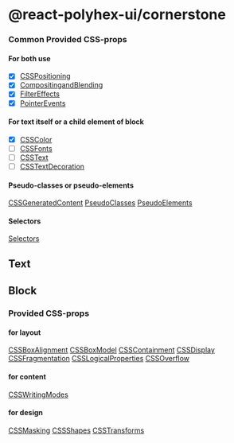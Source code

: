 # @react-polyhex-ui/cornerstone

### Common Provided CSS-props

#### For both use

- [x] [CSSPositioning](../../core/classified-csstypes/lib/cssdata/byModule/CSSPositioning.json)
- [x] [CompositingandBlending](../../core/classified-csstypes/lib/cssdata/byModule/CompositingandBlending.json)
- [x] [FilterEffects](../../core/classified-csstypes/lib/cssdata/byModule/FilterEffects.json)
- [x] [PointerEvents](../../core/classified-csstypes/lib/cssdata/byModule/PointerEvents.json)

#### For text itself or a child element of block

- [x] [CSSColor](../../core/classified-csstypes/lib/cssdata/byModule/CSSColor.json)
- [ ] [CSSFonts](../../core/classified-csstypes/lib/cssdata/byModule/CSSFonts.json)
- [ ] [CSSText](../../core/classified-csstypes/lib/cssdata/byModule/CSSText.json)
- [ ] [CSSTextDecoration](../../core/classified-csstypes/lib/cssdata/byModule/CSSTextDecoration.json)

#### Pseudo-classes or pseudo-elements

[CSSGeneratedContent](../../core/classified-csstypes/lib/cssdata/byModule/CSSGeneratedContent.json)
[PseudoClasses](../../core/classified-csstypes/lib/cssdata/byModule/Pseudo-classes.json)
[PseudoElements](../../core/classified-csstypes/lib/cssdata/byModule/Pseudo-elements.json)

#### Selectors

[Selectors](../../core/classified-csstypes/lib/cssdata/byModule/Selectors.json)

## Text

## Block

### Provided CSS-props

#### for layout

[CSSBoxAlignment](../../core/classified-csstypes/lib/cssdata/byModule/CSSBoxAlignment.json)
[CSSBoxModel](../../core/classified-csstypes/lib/cssdata/byModule/CSSBoxModel.json)
[CSSContainment](../../core/classified-csstypes/lib/cssdata/byModule/CSSContainment.json)
[CSSDisplay](../../core/classified-csstypes/lib/cssdata/byModule/CSSDisplay.json)
[CSSFragmentation](../../core/classified-csstypes/lib/cssdata/byModule/CSSFragmentation.json)
[CSSLogicalProperties](../../core/classified-csstypes/lib/cssdata/byModule/CSSLogicalProperties.json)
[CSSOverflow](../../core/classified-csstypes/lib/cssdata/byModule/CSSOverflow.json)

#### for content

[CSSWritingModes](../../core/classified-csstypes/lib/cssdata/byModule/CSSWritingModes.json)

#### for design

[CSSMasking](../../core/classified-csstypes/lib/cssdata/byModule/CSSMasking.json)
[CSSShapes](../../core/classified-csstypes/lib/cssdata/byModule/CSSShapes.json)
[CSSTransforms](../../core/classified-csstypes/lib/cssdata/byModule/CSSTransforms.json)

